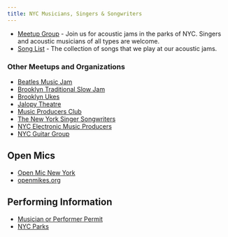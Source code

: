 ```yaml
---
title: NYC Musicians, Singers & Songwriters
---
```


- [Meetup Group](https://www.meetup.com/nycmss/) - Join us for acoustic jams in the parks of NYC. Singers and acoustic musicians of all types are welcome.
- [Song List](/songs) - The collection of songs that we play at our acoustic jams.

### Other Meetups and Organizations

- [Beatles Music Jam](https://www.meetup.com/Beatles-Music-Jam/)
- [Brooklyn Traditional Slow Jam](https://www.meetup.com/Brooklyn-Traditional-Slow-Jam/)
- [Brooklyn Ukes](https://www.meetup.com/Brooklyn-Ukes/)
- [Jalopy Theatre](http://jalopytheatre.org/)
- [Music Producers Club](https://www.meetup.com/NYC-Music-Producers-Club/)
- [The New York Singer Songwriters](https://www.meetup.com/The-New-York-Singer-Songwriters/)
- [NYC Electronic Music Producers](https://www.meetup.com/EMP-NYC/)
- [NYC Guitar Group](https://www.meetup.com/guitar/)

## Open Mics

- [Open Mic New York](http://www.openmicnewyork.com/)
- [openmikes.org](https://openmikes.org/listings/nearzip.php?proximity=10&cityState=New+York%2C+NY)

## Performing Information

- [Musician or Performer Permit](https://www1.nyc.gov/nyc-resources/service/3003/musician-or-performer-permit)
- [NYC Parks](https://www.nycgovparks.org/)

